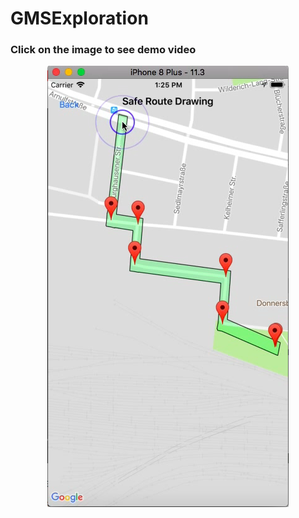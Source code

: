 # GMSExploration

### Click on the image to see demo video

[<center><img src="https://raw.githubusercontent.com/sauvikdolui/GMSExploration/master/Screen%20Shot%202018-08-09%20at%201.35.16%20AM.png"></center>](https://www.youtube.com/watch?v=Kgrw8B10Hvg)

